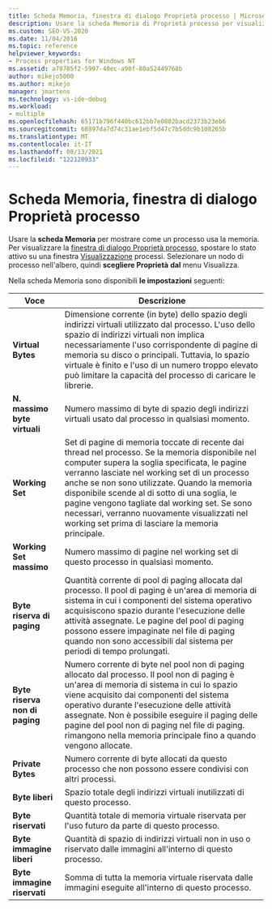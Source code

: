 ```yaml
---
title: Scheda Memoria, finestra di dialogo Proprietà processo | Microsoft Docs
description: Usare la scheda Memoria di Proprietà processo per visualizzare il modo in cui un processo usa la memoria. Sono disponibili informazioni sullo spazio usato, lo spazio condiviso e lo spazio virtuale usato.
ms.custom: SEO-VS-2020
ms.date: 11/04/2016
ms.topic: reference
helpviewer_keywords:
- Process properties for Windows NT
ms.assetid: a70785f2-5997-40ec-a90f-80a52449768b
author: mikejo5000
ms.author: mikejo
manager: jmartens
ms.technology: vs-ide-debug
ms.workload:
- multiple
ms.openlocfilehash: 65171b796f440bc612bb7e0802bacd2373b23eb6
ms.sourcegitcommit: 68897da7d74c31ae1ebf5d47c7b5ddc9b108265b
ms.translationtype: MT
ms.contentlocale: it-IT
ms.lasthandoff: 08/13/2021
ms.locfileid: "122120933"
---
```

# <a name="memory-tab-process-properties-dialog-box"></a>Scheda Memoria, finestra di dialogo Proprietà processo
Usare la **scheda Memoria** per mostrare come un processo usa la memoria. Per visualizzare la [finestra di dialogo Proprietà processo](../debugger/process-properties-dialog-box.md), spostare lo stato attivo su una finestra [Visualizzazione](../debugger/processes-view.md) processi. Selezionare un nodo di processo nell'albero, quindi **scegliere Proprietà** **dal** menu Visualizza.

 Nella scheda Memoria sono disponibili **le impostazioni** seguenti:

|Voce|Descrizione|
|-----------|-----------------|
|**Virtual Bytes**|Dimensione corrente (in byte) dello spazio degli indirizzi virtuali utilizzato dal processo. L'uso dello spazio di indirizzi virtuali non implica necessariamente l'uso corrispondente di pagine di memoria su disco o principali. Tuttavia, lo spazio virtuale è finito e l'uso di un numero troppo elevato può limitare la capacità del processo di caricare le librerie.|
|**N. massimo byte virtuali**|Numero massimo di byte di spazio degli indirizzi virtuali usato dal processo in qualsiasi momento.|
|**Working Set**|Set di pagine di memoria toccate di recente dai thread nel processo. Se la memoria disponibile nel computer supera la soglia specificata, le pagine verranno lasciate nel working set di un processo anche se non sono utilizzate. Quando la memoria disponibile scende al di sotto di una soglia, le pagine vengono tagliate dal working set. Se sono necessari, verranno nuovamente visualizzati nel working set prima di lasciare la memoria principale.|
|**Working Set massimo**|Numero massimo di pagine nel working set di questo processo in qualsiasi momento.|
|**Byte riserva di paging**|Quantità corrente di pool di paging allocata dal processo. Il pool di paging è un'area di memoria di sistema in cui i componenti del sistema operativo acquisiscono spazio durante l'esecuzione delle attività assegnate. Le pagine del pool di paging possono essere impaginate nel file di paging quando non sono accessibili dal sistema per periodi di tempo prolungati.|
|**Byte riserva non di paging**|Numero corrente di byte nel pool non di paging allocato dal processo. Il pool non di paging è un'area di memoria di sistema in cui lo spazio viene acquisito dai componenti del sistema operativo durante l'esecuzione delle attività assegnate. Non è possibile eseguire il paging delle pagine del pool non di paging nel file di paging. rimangono nella memoria principale fino a quando vengono allocate.|
|**Private Bytes**|Numero corrente di byte allocati da questo processo che non possono essere condivisi con altri processi.|
|**Byte liberi**|Spazio totale degli indirizzi virtuali inutilizzati di questo processo.|
|**Byte riservati**|Quantità totale di memoria virtuale riservata per l'uso futuro da parte di questo processo.|
|**Byte immagine liberi**|Quantità di spazio di indirizzi virtuali non in uso o riservato dalle immagini all'interno di questo processo.|
|**Byte immagine riservati**|Somma di tutta la memoria virtuale riservata dalle immagini eseguite all'interno di questo processo.|